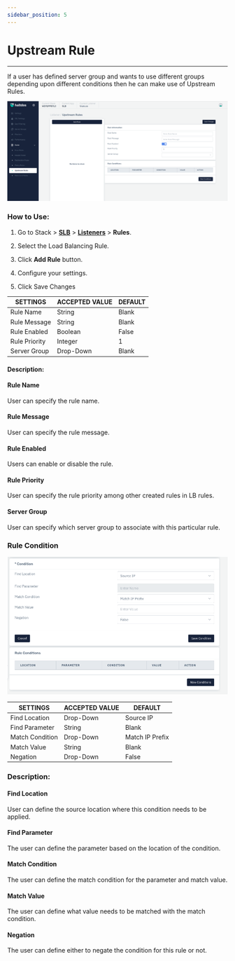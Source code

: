 ```yaml
---
sidebar_position: 5
---
```


# Upstream Rule

---

If a user has defined server group and wants to use different groups depending upon different conditions then he can make use of Upstream Rules.

![Upstream rule](/img/adc/v2/upstream.png)

### How to Use:

1. Go to Stack > [**SLB**](/adc/docs) > [**Listeners**](../../listeners/) > **Rules**.

2. Select the Load Balancing Rule.

3. Click **Add Rule** button.

4. Configure your settings. 

5. Click Save Changes

| SETTINGS       | ACCEPTED VALUE | DEFAULT |
|----------------|----------------|---------|
| Rule Name      | String         | Blank   |
| Rule Message   | String         | Blank   |
| Rule Enabled   | Boolean        | False   |
| Rule Priority  | Integer        | 1       |
| Server Group   | Drop-Down      | Blank   |

#### Description:

#### Rule Name 

User can specify the rule name.

#### Rule Message

User can specify the rule message.

#### Rule Enabled

Users can enable or disable the rule.

#### Rule Priority

User can specify the rule priority among other created rules in LB rules.

#### Server Group

User can specify which server group to associate with this particular rule.

### Rule Condition

![Upstream rule](/img/adc/v2/upstreamrule1.png)

| SETTINGS        | ACCEPTED VALUE | DEFAULT         |
|-----------------|----------------|-----------------|
| Find Location   | Drop-Down      | Source IP       |
| Find Parameter  | String         | Blank           |
| Match Condition | Drop-Down      | Match IP Prefix |
| Match Value     | String         | Blank           |
| Negation        | Drop-Down      | False           |

### Description:

#### Find Location

User can define the source location where this condition needs to be applied.

#### Find Parameter

The user can define the parameter based on the location of the condition.

#### Match Condition

The user can define the match condition for the parameter and match value.

#### Match Value

The user can define what value needs to be matched with the match condition.

#### Negation

The user can define either to negate the condition for this rule or not.